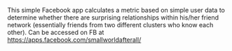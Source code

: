 This simple Facebook app calculates a metric based on simple user data to determine whether there are surprising relationships within his/her friend network (essentially friends from two different clusters who know each other). Can be accessed on FB at https://apps.facebook.com/smallworldafterall/